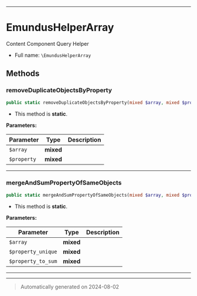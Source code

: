 ***

# EmundusHelperArray

Content Component Query Helper



* Full name: `\EmundusHelperArray`




## Methods


### removeDuplicateObjectsByProperty



```php
public static removeDuplicateObjectsByProperty(mixed $array, mixed $property): mixed
```



* This method is **static**.




**Parameters:**

| Parameter | Type | Description |
|-----------|------|-------------|
| `$array` | **mixed** |  |
| `$property` | **mixed** |  |





***

### mergeAndSumPropertyOfSameObjects



```php
public static mergeAndSumPropertyOfSameObjects(mixed $array, mixed $property_unique, mixed $property_to_sum): mixed
```



* This method is **static**.




**Parameters:**

| Parameter | Type | Description |
|-----------|------|-------------|
| `$array` | **mixed** |  |
| `$property_unique` | **mixed** |  |
| `$property_to_sum` | **mixed** |  |





***


***
> Automatically generated on 2024-08-02
